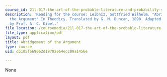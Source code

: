```yaml
---
course_id: 21l-017-the-art-of-the-probable-literature-and-probability-spring-2008
description: 'Reading for the course: Leibniz, Gottfried Wilhelm. "Abridgement of
  the Argument" In Theodicy. Translated by G. M. Duncan, 1890. Adapted and emended
  by Prof. A. C. Kibel.'
file_location: /coursemedia/21l-017-the-art-of-the-probable-literature-and-probability-spring-2008/d5105f669062d19792e64ecc09a1456e_leibniz_theodicy.pdf
file_type: application/pdf
layout: pdf
title: Abridgement of the Argument
type: course
uid: d5105f669062d19792e64ecc09a1456e

---
```

None